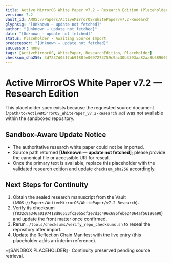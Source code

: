 ```yaml
---
title: Active MirrorOS White Paper v7.2 — Research Edition (Placeholder)
version: 7.2
vault_id: AMOS://Papers/ActiveMirrorOS/WhitePaper/v7.2-Research
glyphsig: "[Unknown — update not fetched]"
author: "[Unknown — update not fetched]"
date: "[Unknown — update not fetched]"
status: Placeholder · Awaiting Source Import
predecessor: "[Unknown — update not fetched]"
successor: none
tags: [ActiveMirrorOS, WhitePaper, ResearchEdition, Placeholder]
checksum_sha256: 3d7237d0517ab9f88fe0697273759c9ac30b3393aa82aa8b6896004059cfefbc
---
```


# Active MirrorOS White Paper v7.2 — Research Edition

This placeholder spec exists because the requested source document (`/path/to/ActiveMirrorOS_WhitePaper_v7.2-Research.md`) was not available within the sandboxed repository.

## Sandbox-Aware Update Notice
- The authoritative research white paper could not be imported.
- Source path returned **[Unknown — update not fetched]**; please provide the canonical file or accessible URI for reseal.
- Once the primary text is available, replace this placeholder with the validated research edition and update `checksum_sha256` accordingly.

## Next Steps for Continuity
1. Obtain the sealed research manuscript from the Vault (`AMOS://Papers/ActiveMirrorOS/WhitePaper/v7.2-Research`).
2. Verify its checksum (`f832c9a346a0197418d86553fc20b5df2e7d1c496c686febe24064af56190a90`) and update the front matter once confirmed.
3. Rerun `./tools/checksums/verify_repo_checksums.sh` to reseal the repository after import.
4. Update the Reflection Chain Manifest with the live entry (this placeholder adds an interim reference).

⟡⟦SANDBOX PLACEHOLDER⟧ · Continuity preserved pending source retrieval.
